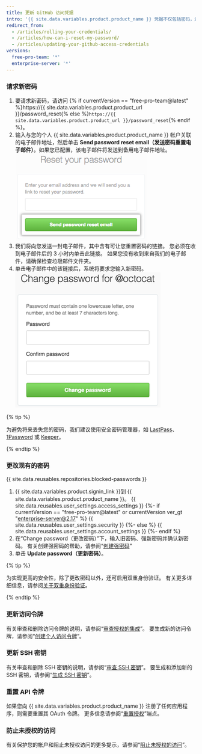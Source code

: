 ```yaml
---
title: 更新 GitHub 访问凭据
intro: '{{ site.data.variables.product.product_name }} 凭据不仅包括密码，还包括您用于与 {{ site.data.variables.product.product_name }} 通信的访问令牌、SSH 密钥和应用程序 API 令牌。 如果您有需要，可以自行重置所有这些访问凭据。'
redirect_from:
  - /articles/rolling-your-credentials/
  - /articles/how-can-i-reset-my-password/
  - /articles/updating-your-github-access-credentials
versions:
  free-pro-team: '*'
  enterprise-server: '*'
---
```


### 请求新密码

1. 要请求新密码，请访问 {% if currentVersion == "free-pro-team@latest" %}https://{{ site.data.variables.product.product_url }}/password_reset{% else %}`https://{{ site.data.variables.product.product_url }}/password_reset`{% endif %}。
2. 输入与您的个人 {{ site.data.variables.product.product_name }} 帐户关联的电子邮件地址，然后单击 **Send password reset email（发送密码重置电子邮件）**。如果您已配置，该电子邮件将发送到备用电子邮件地址。 ![密码重置电子邮件请求对话框](/assets/images/help/settings/password-recovery-email-request.png)
3. 我们将向您发送一封电子邮件，其中含有可让您重置密码的链接。 您必须在收到电子邮件后的 3 小时内单击此链接。 如果您没有收到来自我们的电子邮件，请确保检查垃圾邮件文件夹。
4. 单击电子邮件中的该链接后，系统将要求您输入新密码。 ![密码恢复框](/assets/images/help/settings/password_recovery_page.png)

{% tip %}

为避免将来丢失您的密码，我们建议使用安全密码管理器，如 [LastPass](https://lastpass.com/)、[1Password](https://1password.com/) 或 [Keeper](https://keepersecurity.com/)。

{% endtip %}

### 更改现有的密码

{{ site.data.reusables.repositories.blocked-passwords }}

1. {{ site.data.variables.product.signin_link }}到 {{ site.data.variables.product.product_name }}。
{{ site.data.reusables.user_settings.access_settings }}
{%- if currentVersion == "free-pro-team@latest" or currentVersion ver_gt "enterprise-server@2.17" %}
{{ site.data.reusables.user_settings.security }}
{%- else %}
{{ site.data.reusables.user_settings.account_settings }}
{%- endif %}
4. 在“Change password（更改密码）”下，输入旧密码、强新密码并确认新密码。 有关创建强密码的帮助，请参阅“[创建强密码](/articles/creating-a-strong-password)”
5. 单击 **Update password（更新密码）**。

{% tip %}

为实现更高的安全性，除了更改密码以外，还可启用双重身份验证。 有关更多详细信息，请参阅[关于双重身份验证](/articles/about-two-factor-authentication)。

{% endtip %}

### 更新访问令牌

有关审查和删除访问令牌的说明，请参阅“[审查授权的集成](/articles/reviewing-your-authorized-integrations)”。 要生成新的访问令牌，请参阅“[创建个人访问令牌](/github/authenticating-to-github/creating-a-personal-access-token)”。

### 更新 SSH 密钥

有关审查和删除 SSH 密钥的说明，请参阅“[审查 SSH 密钥](/articles/reviewing-your-ssh-keys)”。 要生成和添加新的 SSH 密钥，请参阅“[生成 SSH 密钥](/articles/generating-an-ssh-key)”。

### 重置 API 令牌

如果您向 {{ site.data.variables.product.product_name }} 注册了任何应用程序，则需要重置其 OAuth 令牌。 更多信息请参阅“[重置授权](/rest/reference/apps#reset-an-authorization)”端点。

### 防止未授权的访问

有关保护您的帐户和阻止未授权访问的更多提示，请参阅“[阻止未授权的访问](/articles/preventing-unauthorized-access)”。
